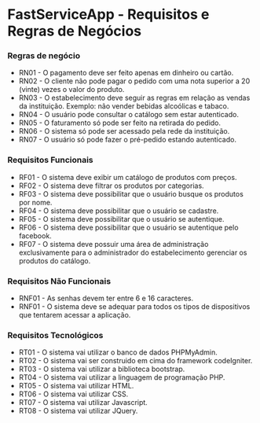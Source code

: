 ﻿# FastServiceApp - Requisitos e Regras de Negócios

### Regras de negócio

- RN01 - O pagamento deve ser feito apenas em dinheiro ou cartão.
- RN02 - O cliente não pode pagar o pedido com uma nota superior a 20 (vinte) vezes o valor do produto.
- RN03 - O estabelecimento deve seguir as regras em relação as vendas da instituição. Exemplo: não vender bebidas alcoólicas e tabaco.
- RN04 - O usuário pode consultar o catálogo sem estar autenticado.
- RN05 - O faturamento só pode ser feito na retirada do pedido. 
- RN06 - O sistema só pode ser acessado pela rede da instituição. 
- RN07 - O usuário só pode fazer o pré-pedido estando autenticado.


### Requisitos Funcionais

- RF01 - O sistema deve exibir um catálogo de produtos com preços.
- RF02 - O sistema deve filtrar os produtos por categorias.
- RF03 - O sistema deve possibilitar que o usuário busque os produtos por nome.
- RF04 - O sistema deve possibilitar que o usuário se cadastre.
- RF05 - O sistema deve possibilitar que o usuário se autentique.
- RF06 - O sistema deve possibilitar que o usuário se autentique pelo facebook.
- RF07 - O sistema deve possuir uma área de administração exclusivamente para o administrador do estabelecimento gerenciar os produtos do catálogo.


### Requisitos Não Funcionais

- RNF01 - As senhas devem ter entre 6 e 16 caracteres.
- RNF01 - O sistema deve se adequar para todos os tipos de dispositivos que tentarem acessar a aplicação.


### Requisitos Tecnológicos

- RT01 - O sistema vai utilizar o banco de dados PHPMyAdmin.
- RT02 - O sistema vai ser construido em cima do framework codeIgniter.
- RT03 - O sistema vai utilizar a biblioteca bootstrap.
- RT04 - O sistema vai utilizar a linguagem de programação PHP.
- RT05 - O sistema vai utilizar HTML.
- RT06 - O sistema vai utilizar CSS.
- RT07 - O sistema vai utilizar Javascript.
- RT08 - O sistema vai utilizar JQuery.
